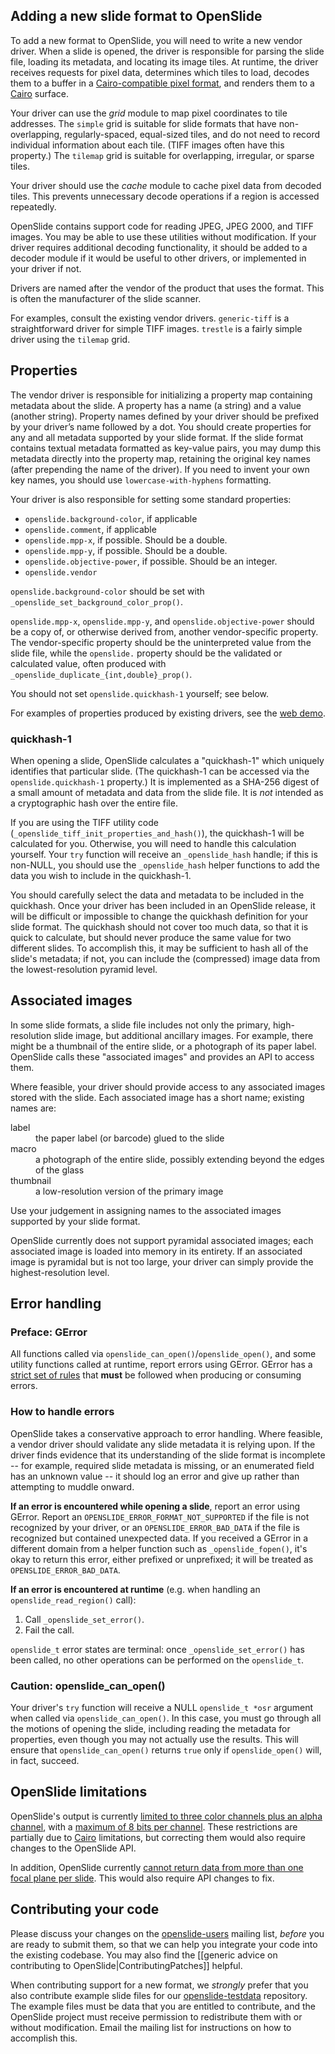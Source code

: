 Adding a new slide format to OpenSlide
--------------------------------------

To add a new format to OpenSlide, you will need to write a new vendor driver.  When a slide is opened, the driver is responsible for parsing the slide file, loading its metadata, and locating its image tiles.  At runtime, the driver receives requests for pixel data, determines which tiles to load, decodes them to a buffer in a [Cairo-compatible pixel format](http://cairographics.org/manual/cairo-Image-Surfaces.html#cairo-format-t), and renders them to a [Cairo](http://cairographics.org/) surface.

Your driver can use the *grid* module to map pixel coordinates to tile addresses.  The `simple` grid is suitable for slide formats that have non-overlapping, regularly-spaced, equal-sized tiles, and do not need to record individual information about each tile.  (TIFF images often have this property.)  The `tilemap` grid is suitable for overlapping, irregular, or sparse tiles.

Your driver should use the *cache* module to cache pixel data from decoded tiles.  This prevents unnecessary decode operations if a region is accessed repeatedly.

OpenSlide contains support code for reading JPEG, JPEG 2000, and TIFF images.  You may be able to use these utilities without modification.  If your driver requires additional decoding functionality, it should be added to a decoder module if it would be useful to other drivers, or implemented in your driver if not.

Drivers are named after the vendor of the product that uses the format.  This is often the manufacturer of the slide scanner.

For examples, consult the existing vendor drivers.  `generic-tiff` is a straightforward driver for simple TIFF images.  `trestle` is a fairly simple driver using the `tilemap` grid.

Properties
----------

The vendor driver is responsible for initializing a property map containing metadata about the slide.  A property has a name (a string) and a value (another string).  Property names defined by your driver should be prefixed by your driver’s name followed by a dot.  You should create properties for any and all metadata supported by your slide format.  If the slide format contains textual metadata formatted as key-value pairs, you may dump this metadata directly into the property map, retaining the original key names (after prepending the name of the driver).  If you need to invent your own key names, you should use `lowercase-with-hyphens` formatting.

Your driver is also responsible for setting some standard properties:

* `openslide.background-color`, if applicable
* `openslide.comment`, if applicable
* `openslide.mpp-x`, if possible.  Should be a double.
* `openslide.mpp-y`, if possible.  Should be a double.
* `openslide.objective-power`, if possible.  Should be an integer.
* `openslide.vendor`

`openslide.background-color` should be set with `_openslide_set_background_color_prop()`.

`openslide.mpp-x`, `openslide.mpp-y`, and `openslide.objective-power` should be a copy of, or otherwise derived from, another vendor-specific property.  The vendor-specific property should be the uninterpreted value from the slide file, while the `openslide.` property should be the validated or calculated value, often produced with `_openslide_duplicate_{int,double}_prop()`.

You should not set `openslide.quickhash-1` yourself; see below.

For examples of properties produced by existing drivers, see the [web demo](http://openslide.org/demo/).

### quickhash-1

When opening a slide, OpenSlide calculates a "quickhash-1" which uniquely identifies that particular slide.  (The quickhash-1 can be accessed via the `openslide.quickhash-1` property.)  It is implemented as a SHA-256 digest of a small amount of metadata and data from the slide file.  It is *not* intended as a cryptographic hash over the entire file.

If you are using the TIFF utility code (`_openslide_tiff_init_properties_and_hash()`), the quickhash-1 will be calculated for you.  Otherwise, you will need to handle this calculation yourself.  Your `try` function will receive an `_openslide_hash` handle; if this is non-NULL, you should use the `_openslide_hash` helper functions to add the data you wish to include in the quickhash-1.

You should carefully select the data and metadata to be included in the quickhash.  Once your driver has been included in an OpenSlide release, it will be difficult or impossible to change the quickhash definition for your slide format.  The quickhash should not cover too much data, so that it is quick to calculate, but should never produce the same value for two different slides.  To accomplish this, it may be sufficient to hash all of the slide's metadata; if not, you can include the (compressed) image data from the lowest-resolution pyramid level.

Associated images
-----------------

In some slide formats, a slide file includes not only the primary, high-resolution slide image, but additional ancillary images.  For example, there might be a thumbnail of the entire slide, or a photograph of its paper label.  OpenSlide calls these "associated images" and provides an API to access them.

Where feasible, your driver should provide access to any associated images stored with the slide.  Each associated image has a short name; existing names are:

<dl>
<dt>label
<dd>the paper label (or barcode) glued to the slide
<dt>macro
<dd>a photograph of the entire slide, possibly extending beyond the edges of the glass
<dt>thumbnail
<dd>a low-resolution version of the primary image
</dl>

Use your judgement in assigning names to the associated images supported by your slide format.

OpenSlide currently does not support pyramidal associated images; each associated image is loaded into memory in its entirety.  If an associated image is pyramidal but is not too large, your driver can simply provide the highest-resolution level.

Error handling
--------------

### Preface: GError

All functions called via `openslide_can_open()`/`openslide_open()`, and some utility functions called at runtime, report errors using GError.  GError has a [strict set of rules](http://developer.gnome.org/glib/stable/glib-Error-Reporting.html#glib-Error-Reporting.description) that **must** be followed when producing or consuming errors.

### How to handle errors

OpenSlide takes a conservative approach to error handling.  Where feasible, a vendor driver should validate any slide metadata it is relying upon.  If the driver finds evidence that its understanding of the slide format is incomplete -- for example, required slide metadata is missing, or an enumerated field has an unknown value -- it should log an error and give up rather than attempting to muddle onward.

**If an error is encountered while opening a slide**, report an error using GError.  Report an `OPENSLIDE_ERROR_FORMAT_NOT_SUPPORTED` if the file is not recognized by your driver, or an `OPENSLIDE_ERROR_BAD_DATA` if the file is recognized but contained unexpected data.  If you received a GError in a different domain from a helper function such as `_openslide_fopen()`, it's okay to return this error, either prefixed or unprefixed; it will be treated as `OPENSLIDE_ERROR_BAD_DATA`.

**If an error is encountered at runtime** (e.g. when handling an `openslide_read_region()` call):

1. Call `_openslide_set_error()`.
2. Fail the call.

`openslide_t` error states are terminal: once `_openslide_set_error()` has been called, no other operations can be performed on the `openslide_t`.

### Caution: openslide_can_open()

Your driver's `try` function will receive a NULL `openslide_t *osr` argument when called via `openslide_can_open()`.  In this case, you must go through all the motions of opening the slide, including reading the metadata for properties, even though you may not actually use the results.  This will ensure that `openslide_can_open()` returns `true` only if `openslide_open()` will, in fact, succeed.

OpenSlide limitations
---------------------

OpenSlide's output is currently [limited to three color channels plus an alpha channel](https://github.com/openslide/openslide/issues/42), with a [maximum of 8 bits per channel](https://github.com/openslide/openslide/issues/41).  These restrictions are partially due to [Cairo](http://cairographics.org/) limitations, but correcting them would also require changes to the OpenSlide API.

In addition, OpenSlide currently [cannot return data from more than one focal plane per slide](https://github.com/openslide/openslide/issues/31).  This would also require API changes to fix.

Contributing your code
----------------------

Please discuss your changes on the [openslide-users](http://lists.andrew.cmu.edu/mailman/listinfo/openslide-users/) mailing list, *before* you are ready to submit them, so that we can help you integrate your code into the existing codebase.  You may also find the [[generic advice on contributing to OpenSlide|ContributingPatches]] helpful.

When contributing support for a new format, we *strongly* prefer that you also contribute example slide files for our [openslide-testdata](http://openslide.cs.cmu.edu/download/openslide-testdata/) repository.  The example files must be data that you are entitled to contribute, and the OpenSlide project must receive permission to redistribute them with or without modification.  Email the mailing list for instructions on how to accomplish this.